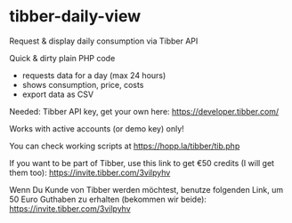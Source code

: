 # tibber-daily-view
Request &amp; display daily consumption via Tibber API

Quick & dirty plain PHP code
- requests data for a day (max 24 hours)
- shows consumption, price, costs
- export data as CSV

Needed: Tibber API key, get your own here: https://developer.tibber.com/

Works with active accounts (or demo key) only!

You can check working scripts at https://hopp.la/tibber/tib.php


If you want to be part of Tibber, use this link to get €50 credits (I will get them too): https://invite.tibber.com/3vilpyhv

Wenn Du Kunde von Tibber werden möchtest, benutze folgenden Link, um 50 Euro Guthaben zu erhalten (bekommen wir beide): https://invite.tibber.com/3vilpyhv
